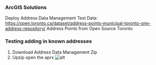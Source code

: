 
### ArcGIS Solutions 
Deploy Address Data Management 
Test Data: https://open.toronto.ca/dataset/address-points-municipal-toronto-one-address-repository/
Address Points from Open Source Toronto 

### Testing adding in known addresses 
1. Download Address Data Management Zip 
2. Upzip open the aprx
   ![alt](http://url/to/img.png](https://github.com/MengjieDai7/GEOM99Logs/blob/main/Pictures/S1.png)https://github.com/MengjieDai7/GEOM99Logs/blob/main/Pictures/S1.png)
